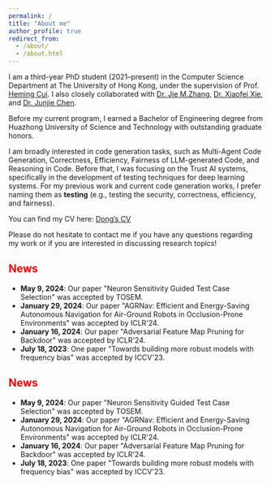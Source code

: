 ```yaml
---
permalink: /
title: "About me"
author_profile: true
redirect_from: 
  - /about/
  - /about.html
---
```



I am a third-year PhD student (2021–present) in the Computer Science Department at The University of Hong Kong, under the supervision of Prof. [Heming Cui](https://i.cs.hku.hk/~heming/). I also closely collaborated with [Dr. Jie M.Zhang](https://sites.google.com/view/jie-zhang), [Dr. Xiaofei Xie](https://xiaofeixie.bitbucket.io/), and [Dr. Junjie Chen](https://tjusail.github.io/people/chenjunjie/).

Before my current program, I earned a Bachelor of Engineering degree from Huazhong University of Science and Technology with outstanding graduate honors.

I am broadly interested in code generation tasks, such as Multi-Agent Code Generation, Correctness,  Efficiency, Fairness of LLM-generated Code, and Reasoning in Code. Before that, I was focusing on the Trust AI systems, specifically in the development of testing techniques for deep learning systems. For my previous work and current code generation works, I prefer naming them as **testing** (e.g., testing the security, correctness, efficiency, and fairness).

 <!-- During my PhD study, I have dedicated myself to constructing deep learning testing frameworks and evaluating the fairness and efficiency of existing code generation models. My work has been published in several conferences and journals, including the ICLR, ICCV, ICRA, TOSEM, and TPDS, where I have served as the first author or corresponding author on three papers. -->

You can find my CV here: [Dong’s CV](../Dong%20HUANG.pdf)

Please do not hesitate to contact me if you have any questions regarding my work or if you are interested in discussing research topics!

<h2 style="color: red;">News</h2>

<ul>
  <li><strong>May 9, 2024</strong>: Our paper "Neuron Sensitivity Guided Test Case Selection" was accepted by TOSEM.</li>
  <li><strong>January 29, 2024</strong>: Our paper "AGRNav: Efficient and Energy-Saving Autonomous Navigation for Air-Ground Robots in Occlusion-Prone Environments" was accepted by ICLR'24.</li>
  <li><strong>January 16, 2024</strong>: Our paper "Adversarial Feature Map Pruning for Backdoor" was accepted by ICLR'24.</li>
  <li><strong>July 18, 2023</strong>: One paper "Towards building more robust models with frequency bias" was accepted by ICCV'23.</li>
</ul>

<h2 style="color: red;">News</h2>

<ul>
  <li><strong>May 9, 2024</strong>: Our paper "Neuron Sensitivity Guided Test Case Selection" was accepted by TOSEM.</li>
  <li><strong>January 29, 2024</strong>: Our paper "AGRNav: Efficient and Energy-Saving Autonomous Navigation for Air-Ground Robots in Occlusion-Prone Environments" was accepted by ICLR'24.</li>
  <li><strong>January 16, 2024</strong>: Our paper "Adversarial Feature Map Pruning for Backdoor" was accepted by ICLR'24.</li>
  <li><strong>July 18, 2023</strong>: One paper "Towards building more robust models with frequency bias" was accepted by ICCV'23.</li>
</ul>


<!-- 
This is the front page of a website that is powered by the [Academic Pages template](https://github.com/academicpages/academicpages.github.io) and hosted on GitHub pages. [GitHub pages](https://pages.github.com) is a free service in which websites are built and hosted from code and data stored in a GitHub repository, automatically updating when a new commit is made to the respository. This template was forked from the [Minimal Mistakes Jekyll Theme](https://mmistakes.github.io/minimal-mistakes/) created by Michael Rose, and then extended to support the kinds of content that academics have: publications, talks, teaching, a portfolio, blog posts, and a dynamically-generated CV. You can fork [this repository](https://github.com/academicpages/academicpages.github.io) right now, modify the configuration and markdown files, add your own PDFs and other content, and have your own site for free, with no ads! An older version of this template powers my own personal website at [stuartgeiger.com](http://stuartgeiger.com), which uses [this Github repository](https://github.com/staeiou/staeiou.github.io).

A data-driven personal website
======
Like many other Jekyll-based GitHub Pages templates, Academic Pages makes you separate the website's content from its form. The content & metadata of your website are in structured markdown files, while various other files constitute the theme, specifying how to transform that content & metadata into HTML pages. You keep these various markdown (.md), YAML (.yml), HTML, and CSS files in a public GitHub repository. Each time you commit and push an update to the repository, the [GitHub pages](https://pages.github.com/) service creates static HTML pages based on these files, which are hosted on GitHub's servers free of charge.

Many of the features of dynamic content management systems (like Wordpress) can be achieved in this fashion, using a fraction of the computational resources and with far less vulnerability to hacking and DDoSing. You can also modify the theme to your heart's content without touching the content of your site. If you get to a point where you've broken something in Jekyll/HTML/CSS beyond repair, your markdown files describing your talks, publications, etc. are safe. You can rollback the changes or even delete the repository and start over -- just be sure to save the markdown files! Finally, you can also write scripts that process the structured data on the site, such as [this one](https://github.com/academicpages/academicpages.github.io/blob/master/talkmap.ipynb) that analyzes metadata in pages about talks to display [a map of every location you've given a talk](https://academicpages.github.io/talkmap.html).

Getting started
======
1. Register a GitHub account if you don't have one and confirm your e-mail (required!)
2. Fork [this repository](https://github.com/academicpages/academicpages.github.io) by clicking the "fork" button in the top right. 
3. Go to the repository's settings (rightmost item in the tabs that start with "Code", should be below "Unwatch"). Rename the repository "[your GitHub username].github.io", which will also be your website's URL.
4. Set site-wide configuration and create content & metadata (see below -- also see [this set of diffs](http://archive.is/3TPas) showing what files were changed to set up [an example site](https://getorg-testacct.github.io) for a user with the username "getorg-testacct")
5. Upload any files (like PDFs, .zip files, etc.) to the files/ directory. They will appear at https://[your GitHub username].github.io/files/example.pdf.  
6. Check status by going to the repository settings, in the "GitHub pages" section

Site-wide configuration
------
The main configuration file for the site is in the base directory in [_config.yml](https://github.com/academicpages/academicpages.github.io/blob/master/_config.yml), which defines the content in the sidebars and other site-wide features. You will need to replace the default variables with ones about yourself and your site's github repository. The configuration file for the top menu is in [_data/navigation.yml](https://github.com/academicpages/academicpages.github.io/blob/master/_data/navigation.yml). For example, if you don't have a portfolio or blog posts, you can remove those items from that navigation.yml file to remove them from the header. 

Create content & metadata
------
For site content, there is one markdown file for each type of content, which are stored in directories like _publications, _talks, _posts, _teaching, or _pages. For example, each talk is a markdown file in the [_talks directory](https://github.com/academicpages/academicpages.github.io/tree/master/_talks). At the top of each markdown file is structured data in YAML about the talk, which the theme will parse to do lots of cool stuff. The same structured data about a talk is used to generate the list of talks on the [Talks page](https://academicpages.github.io/talks), each [individual page](https://academicpages.github.io/talks/2012-03-01-talk-1) for specific talks, the talks section for the [CV page](https://academicpages.github.io/cv), and the [map of places you've given a talk](https://academicpages.github.io/talkmap.html) (if you run this [python file](https://github.com/academicpages/academicpages.github.io/blob/master/talkmap.py) or [Jupyter notebook](https://github.com/academicpages/academicpages.github.io/blob/master/talkmap.ipynb), which creates the HTML for the map based on the contents of the _talks directory).

**Markdown generator**

I have also created [a set of Jupyter notebooks](https://github.com/academicpages/academicpages.github.io/tree/master/markdown_generator
) that converts a CSV containing structured data about talks or presentations into individual markdown files that will be properly formatted for the Academic Pages template. The sample CSVs in that directory are the ones I used to create my own personal website at stuartgeiger.com. My usual workflow is that I keep a spreadsheet of my publications and talks, then run the code in these notebooks to generate the markdown files, then commit and push them to the GitHub repository.

How to edit your site's GitHub repository
------
Many people use a git client to create files on their local computer and then push them to GitHub's servers. If you are not familiar with git, you can directly edit these configuration and markdown files directly in the github.com interface. Navigate to a file (like [this one](https://github.com/academicpages/academicpages.github.io/blob/master/_talks/2012-03-01-talk-1.md) and click the pencil icon in the top right of the content preview (to the right of the "Raw | Blame | History" buttons). You can delete a file by clicking the trashcan icon to the right of the pencil icon. You can also create new files or upload files by navigating to a directory and clicking the "Create new file" or "Upload files" buttons. 

Example: editing a markdown file for a talk
![Editing a markdown file for a talk](/images/editing-talk.png)

For more info
------
More info about configuring Academic Pages can be found in [the guide](https://academicpages.github.io/markdown/). The [guides for the Minimal Mistakes theme](https://mmistakes.github.io/minimal-mistakes/docs/configuration/) (which this theme was forked from) might also be helpful. -->
